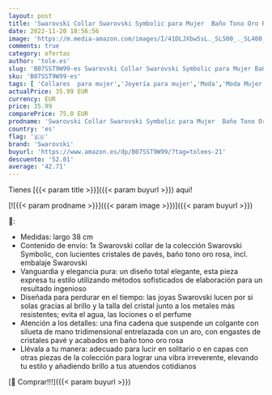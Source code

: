 ```yaml
---
layout: post
title: 'Swarovski Collar Swarovski Symbolic para Mujer  Baño Tono Oro Rosa  Colgante de silueta Mano y Aro  Cristales de Pavé  Colección Swarovski Symbolic'
date: 2022-11-20 18:56:56
image: 'https://m.media-amazon.com/images/I/41DLJXbw5sL._SL500_._SL400_.jpg'
comments: true
category: ofertas
author: 'tole.es'
slug: 'B07SST9W99-es Swarovski Collar Swarovski Symbolic para Mujer Baño Tono...'
sku: 'B07SST9W99-es'
tags: [ 'Collares  para mujer','Joyería para mujer','Moda','Moda Mujer','swarovski','🇪🇸', ]
actualPrice: 35.99 EUR
currency: EUR
price: 35.99
comparePrice: 75.0 EUR
prodname: 'Swarovski Collar Swarovski Symbolic para Mujer  Baño Tono Oro Rosa  Colgante de silueta Mano y Aro  Cristales de Pavé  Colección Swarovski Symbolic'
country: 'es'
flag: '🇪🇸'
brand: 'Swarovski'
buyurl: 'https://www.amazon.es/dp/B07SST9W99/?tag=tolees-21'
descuento: '52.01'
average: '42.71'
---
```


Tienes [{{< param title >}}]({{< param buyurl >}}) aqui!

[![{{< param prodname >}}]({{< param image >}})]({{< param buyurl >}})

🔎:

- Medidas: largo 38 cm
- Contenido de envío: 1x Swarovski collar de la colección Swarovski Symbolic, con lucientes cristales de pavés, baño tono oro rosa, incl. embalaje Swarovski
- Vanguardia y elegancia pura: un diseño total elegante, esta pieza expresa tu estilo utilizando métodos sofisticados de elaboración para un resultado ingenioso
- Diseñada para perdurar en el tiempo: las joyas Swarovski lucen por si solas gracias al brillo y la talla del cristal junto a los metales más resistentes; evita el agua, las lociones o el perfume
- Atención a los detalles: una fina cadena que suspende un colgante con silueta de mano tridimensional entrelazada con un aro, con engastes de cristales pavé y acabados en baño tono oro rosa
- Llévala a tu manera: adecuado para lucir en solitario o en capas con otras piezas de la colección para lograr una vibra irreverente, elevando tu estilo y añadiendo brillo a tus atuendos cotidianos

[🛒 Comprar!!!]({{< param buyurl >}})

